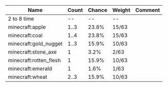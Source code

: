 | Name                   | Count | Chance | Weight | Comment |
| ---------------------- | ----- | ------ | ------ | ------- |
| 2 to 8 time            |    -- |     -- |     -- |         |
| minecraft:apple        |  1..3 |  23.8% |  15/63 |         |
| minecraft:coal         |  1..4 |  23.8% |  15/63 |         |
| minecraft:gold_nugget  |  1..3 |  15.9% |  10/63 |         |
| minecraft:stone_axe    |     1 |   3.2% |   2/63 |         |
| minecraft:rotten_flesh |     1 |  15.9% |  10/63 |         |
| minecraft:emerald      |     1 |   1.6% |   1/63 |         |
| minecraft:wheat        |  2..3 |  15.9% |  10/63 |         |
